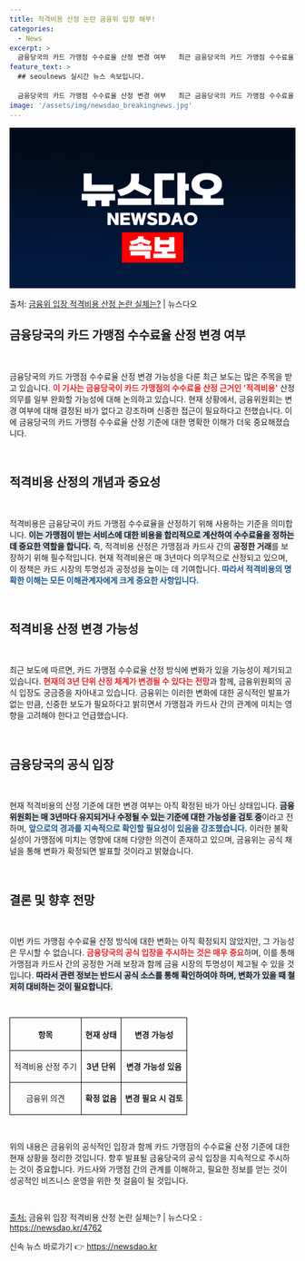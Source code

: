 ```yaml
---
title: 적격비용 산정 논란 금융위 입장 해부!
categories:
  - News
excerpt: >
  금융당국의 카드 가맹점 수수료율 산정 변경 여부   최근 금융당국의 카드 가맹점 수수료율 산정과 관련된 보도…
feature_text: >
  ## seoulnews 실시간 뉴스 속보입니다.

  금융당국의 카드 가맹점 수수료율 산정 변경 여부   최근 금융당국의 카드 가맹점 수수료율 산정과 관련된 보도…
image: '/assets/img/newsdao_breakingnews.jpg'
---
```


![뉴스다오 속보](/assets/img/newsdao_breakingnews.jpg)

<p>출처: <a href="https://newsdao.kr/4762" rel="dofollow">금융위 입장 적격비용 산정 논란 실체는?</a> | 뉴스다오</p>

<h2 data-ke-size="size26">금융당국의 카드 가맹점 수수료율 산정 변경 여부</h2>

<p data-ke-size="size16">&nbsp;</p>

금융당국의 카드 가맹점 수수료율 산정 변경 가능성을 다룬 최근 보도는 많은 주목을 받고 있습니다. <b><span style="color: #ee2323;">이 기사는 금융당국이 카드 가맹점의 수수료율 산정 근거인 '적격비용'</span></b> 산정 의무를 일부 완화할 가능성에 대해 논의하고 있습니다. 현재 상황에서, 금융위원회는 변경 여부에 대해 결정된 바가 없다고 강조하며 신중한 접근이 필요하다고 전했습니다. 이에 금융당국의 카드 가맹점 수수료율 산정 기준에 대한 명확한 이해가 더욱 중요해졌습니다.

<p data-ke-size="size16">&nbsp;</p>

<h2 data-ke-size="size26">적격비용 산정의 개념과 중요성</h2>

<p data-ke-size="size16">&nbsp;</p>

적격비용은 금융당국이 카드 가맹점 수수료율을 산정하기 위해 사용하는 기준을 의미합니다. <b><span style="background-color: #21538527;">이는 가맹점이 받는 서비스에 대한 비용을 합리적으로 계산하여 수수료율을 정하는 데 중요한 역할을 합니다.</span></b> 즉, 적격비용 산정은 가맹점과 카드사 간의 <b>공정한 거래</b>를 보장하기 위해 필수적입니다. 현재 적격비용은 매 3년마다 의무적으로 산정되고 있으며, 이 정책은 카드 시장의 투명성과 공정성을 높이는 데 기여합니다. <b><span style="color: #1a5490;">따라서 적격비용의 명확한 이해는 모든 이해관계자에게 크게 중요한 사항입니다.</span></b>

<p data-ke-size="size16">&nbsp;</p>

<h2 data-ke-size="size26">적격비용 산정 변경 가능성</h2>

<p data-ke-size="size16">&nbsp;</p>

최근 보도에 따르면, 카드 가맹점 수수료율 산정 방식에 변화가 있을 가능성이 제기되고 있습니다. <b><span style="color: #ee2323;">현재의 3년 단위 산정 체계가 변경될 수 있다는 전망</span></b>과 함께, 금융위원회의 공식 입장도 궁금증을 자아내고 있습니다. 금융위는 이러한 변화에 대한 공식적인 발표가 없는 만큼, 신중한 보도가 필요하다고 밝히면서 가맹점과 카드사 간의 관계에 미치는 영향을 고려해야 한다고 언급했습니다.

<p data-ke-size="size16">&nbsp;</p>

<h2 data-ke-size="size26">금융당국의 공식 입장</h2>

<p data-ke-size="size16">&nbsp;</p>

현재 적격비용의 산정 기준에 대한 변경 여부는 아직 확정된 바가 아닌 상태입니다. <b><span style="background-color: #21538527;">금융위원회는 매 3년마다 유지되거나 수정될 수 있는 기준에 대한 가능성을 검토 중</span></b>이라고 전하며, <b><span style="color: #1a5490;">앞으로의 경과를 지속적으로 확인할 필요성이 있음을 강조했습니다.</span></b> 이러한 불확실성이 가맹점에 미치는 영향에 대해 다양한 의견이 존재하고 있으며, 금융위는 공식 채널을 통해 변화가 확정되면 발표할 것이라고 밝혔습니다.

<p data-ke-size="size16">&nbsp;</p>

<h2 data-ke-size="size26">결론 및 향후 전망</h2>

<p data-ke-size="size16">&nbsp;</p>

이번 카드 가맹점 수수료율 산정 방식에 대한 변화는 아직 확정되지 않았지만, 그 가능성은 무시할 수 없습니다. <b><span style="color: #ee2323;">금융당국의 공식 입장을 주시하는 것은 매우 중요</span></b>하며, 이를 통해 가맹점과 카드사 간의 공정한 거래 보장과 함께 금융 시장의 투명성이 제고될 수 있을 것입니다. <b><span style="background-color: #21538527;">따라서 관련 정보는 반드시 공식 소스를 통해 확인하여야 하며, 변화가 있을 때 철저히 대비하는 것이 필요합니다.</span></b>

<p data-ke-size="size16">&nbsp;</p>

<table style="width:100%; border-collapse:collapse;">
    <tr>
        <th style="border:1px solid #000; text-align:center; height:50px;"><b>항목</b></th>
        <th style="border:1px solid #000; text-align:center; height:50px;"><b>현재 상태</b></th>
        <th style="border:1px solid #000; text-align:center; height:50px;"><b>변경 가능성</b></th>
    </tr>
    <tr>
        <td style="border:1px solid #000; text-align:center; height:50px;">적격비용 산정 주기</td>
        <td style="border:1px solid #000; text-align:center; height:50px;"><b>3년 단위</b></td>
        <td style="border:1px solid #000; text-align:center; height:50px;"><b>변경 가능성 있음</b></td>
    </tr>
    <tr>
        <td style="border:1px solid #000; text-align:center; height:50px;">금융위 의견</td>
        <td style="border:1px solid #000; text-align:center; height:50px;"><b>확정 없음</b></td>
        <td style="border:1px solid #000; text-align:center; height:50px;"><b>변경 필요 시 검토</b></td>
    </tr>
</table>

<p data-ke-size="size16">&nbsp;</p>

위의 내용은 금융위의 공식적인 입장과 함께 카드 가맹점의 수수료율 산정 기준에 대한 현재 상황을 정리한 것입니다. 향후 발표될 금융당국의 공식 입장을 지속적으로 주시하는 것이 중요합니다. 카드사와 가맹점 간의 관계를 이해하고, 필요한 정보를 얻는 것이 성공적인 비즈니스 운영을 위한 첫 걸음이 될 것입니다. 

<p data-ke-size="size16">&nbsp;</p>

<u>출처:</u> 금융위 입장 적격비용 산정 논란 실체는? | 뉴스다오  : <a href="https://newsdao.kr/4762">https://newsdao.kr/4762</a> 

신속 뉴스 바로가기 👉 <a href="https://newsdao.kr" rel="dofollow">https://newsdao.kr</a>


